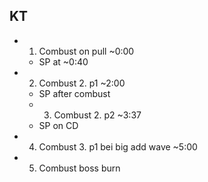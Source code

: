 ## KT
- 1. Combust on pull ~0:00
	- SP at ~0:40
- 2. Combust 2. p1    ~2:00
	- SP after combust
	- 3. Combust 2. p2    ~3:37
	- SP on CD
- 4. Combust 3. p1 bei big add wave ~5:00  
- 5. Combust boss burn